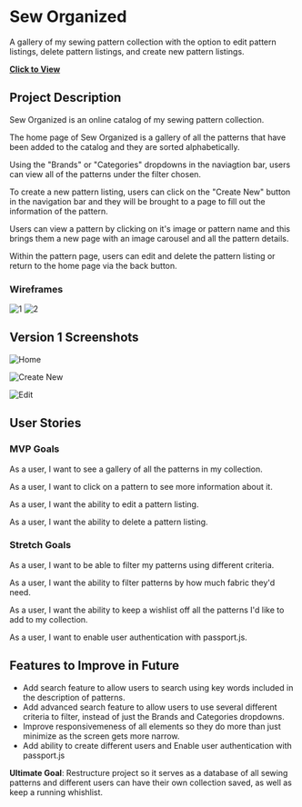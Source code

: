 # Sew Organized
A gallery of my sewing pattern collection with the option to edit pattern listings, delete pattern listings, and create new pattern listings.

[**Click to View**](https://glacial-ravine-51611.herokuapp.com/patterns)


## Project Description
Sew Organized is an online catalog of my sewing pattern collection.

The home page of Sew Organized is a gallery of all the patterns that have been added to the catalog and they are sorted alphabetically.

Using the "Brands" or "Categories" dropdowns in the naviagtion bar, users can view all of the patterns under the filter chosen.

To create a new pattern listing, users can click on the "Create New" button in the navigation bar and they will be brought to a page to fill out the information of the pattern.

Users can view a pattern by clicking on it's image or pattern name and this brings them a new page with an image carousel and all the pattern details.

Within the pattern page, users can edit and delete the pattern listing or return to the home page via the back button.


### Wireframes
![1](https://media.git.generalassemb.ly/user/40938/files/1d415f80-baa0-11ec-9ffb-96607723bcc8)
![2](https://media.git.generalassemb.ly/user/40938/files/2e8a6c00-baa0-11ec-9ca5-1ad1ed579ed5)


## Version 1 Screenshots
![Home](https://imgur.com/kEBiUsp)

![Create New](https://imgur.com/g8GM2Lr)

![Edit](https://imgur.com/PxxtUKp)


## User Stories
### MVP Goals
As a user, I want to see a gallery of all the patterns in my collection.

As a user, I want to click on a pattern to see more information about it.

As a user, I want the ability to edit a pattern listing.

As a user, I want the ability to delete a pattern listing.


### Stretch Goals
As a user, I want to be able to filter my patterns using different criteria.

As a user, I want the ability to filter patterns by how much fabric they'd need.

As a user, I want the ability to keep a wishlist off all the patterns I'd like to add to my collection.

As a user, I want to enable user authentication with passport.js.


## Features to Improve in Future
- Add search feature to allow users to search using key words included in the description of patterns.
- Add advanced search feature to allow users to use several different criteria to filter, instead of just the Brands and Categories dropdowns.
- Improve responsivemeness of all elements so they do more than just minimize as the screen gets more narrow.
- Add ability to create different users and Enable user authentication with passport.js

**Ultimate Goal**: Restructure project so it serves as a database of all sewing patterns and different users can have their own collection saved, as well as keep a running whishlist.
